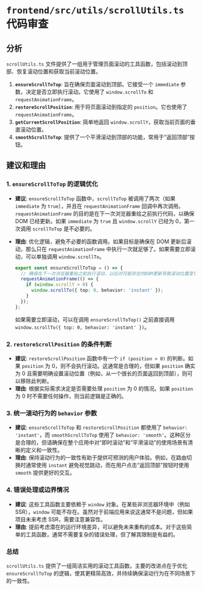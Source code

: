 # `frontend/src/utils/scrollUtils.ts` 代码审查

## 分析

`scrollUtils.ts` 文件提供了一组用于管理页面滚动的工具函数，包括滚动到顶部、恢复滚动位置和获取当前滚动位置。

1.  **`ensureScrollToTop`**: 旨在确保页面滚动到顶部。它接受一个 `immediate` 参数，决定是否立即执行滚动。它使用了 `window.scrollTo` 和 `requestAnimationFrame`。
2.  **`restoreScrollPosition`**: 用于将页面滚动到指定的 `position`。它也使用了 `requestAnimationFrame`。
3.  **`getCurrentScrollPosition`**: 简单地返回 `window.scrollY`，获取当前页面的垂直滚动位置。
4.  **`smoothScrollToTop`**: 提供了一个平滑滚动到顶部的功能，常用于“返回顶部”按钮。

## 建议和理由

### 1. `ensureScrollToTop` 的逻辑优化

*   **建议**: `ensureScrollToTop` 函数中，`scrollToTop` 被调用了两次（如果 `immediate` 为 `true`），并且在 `requestAnimationFrame` 回调中再次调用。`requestAnimationFrame` 的目的是在下一次浏览器重绘之前执行代码，以确保 DOM 已经更新。如果 `immediate` 为 `true` 且 `window.scrollY` 已经为 0，第一次调用 `scrollToTop` 是不必要的。
*   **理由**: 优化逻辑，避免不必要的函数调用。如果目标是确保在 DOM 更新后滚动，那么只在 `requestAnimationFrame` 中执行一次就足够了。如果需要立即滚动，可以单独调用 `window.scrollTo`。

    ```typescript
    export const ensureScrollToTop = () => {
      // 确保在下一次浏览器重绘之前执行滚动，以应对可能存在的DOM更新导致滚动位置变化
      requestAnimationFrame(() => {
        if (window.scrollY > 0) {
          window.scrollTo({ top: 0, behavior: 'instant' });
        }
      });
    };
    ```
    如果需要立即滚动，可以在调用 `ensureScrollToTop()` 之前直接调用 `window.scrollTo({ top: 0, behavior: 'instant' })`。

### 2. `restoreScrollPosition` 的条件判断

*   **建议**: `restoreScrollPosition` 函数中有一个 `if (position > 0)` 的判断。如果 `position` 为 0，则不会执行滚动。这通常是合理的，但如果 `position` 确实为 0 且需要明确设置滚动位置（例如，从一个很长的页面返回到顶部），则可以移除此判断。
*   **理由**: 根据实际需求决定是否需要处理 `position` 为 0 的情况。如果 `position` 为 0 时不需要任何操作，则当前逻辑是正确的。

### 3. 统一滚动行为的 `behavior` 参数

*   **建议**: `ensureScrollToTop` 和 `restoreScrollPosition` 都使用了 `behavior: 'instant'`，而 `smoothScrollToTop` 使用了 `behavior: 'smooth'`。这种区分是合理的，但请确保在整个应用中对“即时滚动”和“平滑滚动”的使用场景有清晰的定义和一致性。
*   **理由**: 保持滚动行为的一致性有助于提供可预测的用户体验。例如，在路由切换时通常使用 `instant` 避免视觉跳动，而在用户点击“返回顶部”按钮时使用 `smooth` 提供更好的交互。

### 4. 错误处理或边界情况

*   **建议**: 这些工具函数主要依赖于 `window` 对象。在某些非浏览器环境中（例如 SSR），`window` 可能不存在。虽然对于前端应用来说这通常不是问题，但如果项目未来考虑 SSR，需要注意兼容性。
*   **理由**: 提前考虑潜在的运行环境差异，可以避免未来重构的成本。对于这些简单的工具函数，通常不需要复杂的错误处理，但了解其限制是有益的。

### 总结

`scrollUtils.ts` 提供了一组简洁实用的滚动工具函数。主要的改进点在于优化 `ensureScrollToTop` 的逻辑，使其更精简高效，并持续确保滚动行为在不同场景下的一致性。
